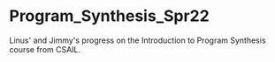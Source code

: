 # Program_Synthesis_Spr22
Linus' and Jimmy's progress on the Introduction to Program Synthesis course from CSAIL.
